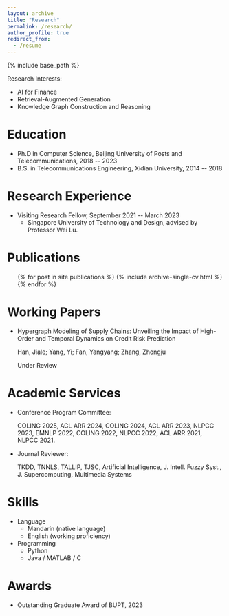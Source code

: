 ```yaml
---
layout: archive
title: "Research"
permalink: /research/
author_profile: true
redirect_from:
  - /resume
---
```


{% include base_path %}


Research Interests:
* AI for Finance
* Retrieval-Augmented Generation
* Knowledge Graph Construction and Reasoning


Education
======
* Ph.D in Computer Science, Beijing University of Posts and Telecommunications, 2018 -- 2023
* B.S. in Telecommunications Engineering, Xidian University, 2014 -- 2018


Research Experience
======
* Visiting Research Fellow, September 2021 -- March 2023
  * Singapore University of Technology and Design, advised by Professor Wei Lu.
  

Publications
======
  <ul>{% for post in site.publications %}
    {% include archive-single-cv.html %}
  {% endfor %}</ul>

  

Working Papers
======
* Hypergraph Modeling of Supply Chains: Unveiling the Impact of High-Order and Temporal Dynamics on Credit Risk Prediction 
  
  Han, Jiale; Yang, Yi; Fan, Yangyang; Zhang, Zhongju 
  
  Under Review


Academic Services
======
* Conference Program Committee:
  
  COLING 2025, ACL ARR 2024, COLING 2024, ACL ARR 2023, NLPCC 2023, EMNLP 2022, COLING 2022, NLPCC 2022, ACL ARR 2021, NLPCC 2021.

* Journal Reviewer:
  
  TKDD, TNNLS, TALLIP, TJSC, Artificial Intelligence, J. Intell. Fuzzy Syst., J. Supercomputing, Multimedia Systems
  

Skills
======
* Language
  * Mandarin (native language)
  * English (working proficiency)
* Programming
  * Python
  * Java / MATLAB / C

Awards
=====
* Outstanding Graduate Award of BUPT, 2023